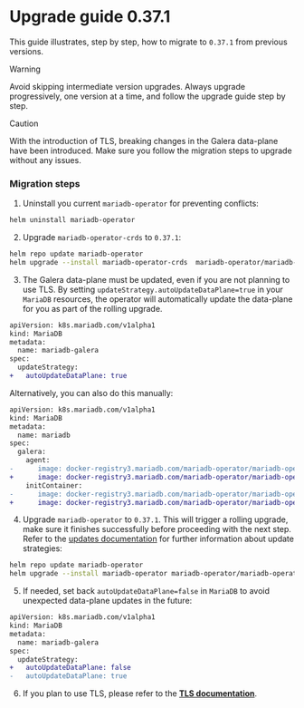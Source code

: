 # Upgrade guide 0.37.1

This guide illustrates, step by step, how to migrate to `0.37.1` from previous versions.

> [!WARNING]
> Avoid skipping intermediate version upgrades. Always upgrade progressively, one version at a time, and follow the upgrade guide step by step.

> [!CAUTION]
> With the introduction of TLS, breaking changes in the Galera data-plane have been introduced. Make sure you follow the migration steps to upgrade without any issues.


### Migration steps

1. Uninstall you current `mariadb-operator` for preventing conflicts:
```bash
helm uninstall mariadb-operator
```

2. Upgrade `mariadb-operator-crds` to `0.37.1`:
```bash
helm repo update mariadb-operator
helm upgrade --install mariadb-operator-crds  mariadb-operator/mariadb-operator-crds --version 0.37.1
```

3. The Galera data-plane must be updated, even if you are not planning to use TLS. By setting `updateStrategy.autoUpdateDataPlane=true` in your `MariaDB` resources, the operator will automatically update the data-plane for you as part of the rolling upgrade.
```diff
apiVersion: k8s.mariadb.com/v1alpha1
kind: MariaDB
metadata:
  name: mariadb-galera
spec:
  updateStrategy:
+   autoUpdateDataPlane: true
```

Alternatively, you can also do this manually:
```diff
apiVersion: k8s.mariadb.com/v1alpha1
kind: MariaDB
metadata:
  name: mariadb
spec:
  galera:
    agent:
-      image: docker-registry3.mariadb.com/mariadb-operator/mariadb-operator:0.36.0
+      image: docker-registry3.mariadb.com/mariadb-operator/mariadb-operator:0.37.1
    initContainer:
-      image: docker-registry3.mariadb.com/mariadb-operator/mariadb-operator:0.36.0
+      image: docker-registry3.mariadb.com/mariadb-operator/mariadb-operator:0.37.1
```

4. Upgrade `mariadb-operator` to `0.37.1`. This will trigger a rolling upgrade, make sure it finishes successfully before proceeding with the next step. Refer to the [updates documentation](../UPDATES.md) for further information about update strategies:
```bash 
helm repo update mariadb-operator
helm upgrade --install mariadb-operator mariadb-operator/mariadb-operator --version 0.37.1 
```

5. If needed, set back `autoUpdateDataPlane=false` in `MariaDB` to avoid unexpected data-plane updates in the future:
```diff
apiVersion: k8s.mariadb.com/v1alpha1
kind: MariaDB
metadata:
  name: mariadb-galera
spec:
  updateStrategy:
+   autoUpdateDataPlane: false
-   autoUpdateDataPlane: true
```

6. If you plan to use TLS, please refer to the __[TLS documentation](../TLS.md)__. 